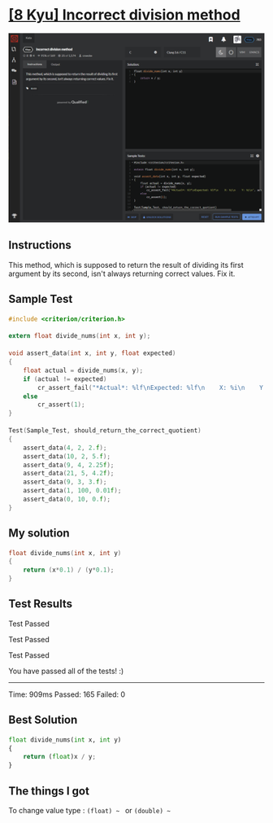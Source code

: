 # [[8 Kyu] Incorrect division method](https://www.codewars.com/kata/54d1c59aba326343c80000e7/train/c)

![image](./Problem.png)


## Instructions

This method, which is supposed to return the result of dividing its first argument by its second, isn't always returning correct values. Fix it.



## Sample Test

```c
#include <criterion/criterion.h>

extern float divide_nums(int x, int y);

void assert_data(int x, int y, float expected)
{
    float actual = divide_nums(x, y);
    if (actual != expected)
        cr_assert_fail("*Actual*: %lf\nExpected: %lf\n    X: %i\n    Y: %i\n", actual, expected, x, y);
    else
        cr_assert(1);
}

Test(Sample_Test, should_return_the_correct_quotient)
{
    assert_data(4, 2, 2.f);
    assert_data(10, 2, 5.f);
    assert_data(9, 4, 2.25f);
    assert_data(21, 5, 4.2f);
    assert_data(9, 3, 3.f);
    assert_data(1, 100, 0.01f);
    assert_data(0, 10, 0.f);
}
```



## My solution

```c
float divide_nums(int x, int y)
{
    return (x*0.1) / (y*0.1);
}
```



## Test Results

Test Passed

Test Passed

Test Passed

You have passed all of the tests! :)

---------

Time: 909ms Passed: 165 Failed: 0



## Best Solution

```python
float divide_nums(int x, int y)
{
    return (float)x / y;
}
```



## The things I got

To change value type : `(float) ~ ` or `(double) ~ ` 

